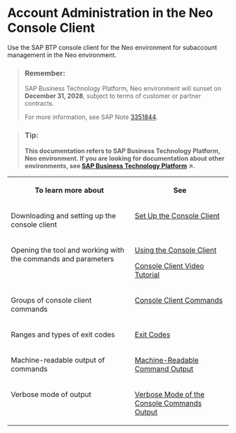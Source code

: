 <!-- loiocd13d6a038f14d4297e12dfcbf7aa48c -->

# Account Administration in the Neo Console Client

Use the SAP BTP console client for the Neo environment for subaccount management in the Neo environment.

> ### Remember:  
> SAP Business Technology Platform, Neo environment will sunset on **December 31, 2028**, subject to terms of customer or partner contracts.
> 
> For more information, see SAP Note [3351844](https://me.sap.com/notes/3351844).

> ### Tip:  
> **This documentation refers to SAP Business Technology Platform, Neo environment. If you are looking for documentation about other environments, see [SAP Business Technology Platform](https://help.sap.com/viewer/65de2977205c403bbc107264b8eccf4b/Cloud/en-US/6a2c1ab5a31b4ed9a2ce17a5329e1dd8.html "SAP Business Technology Platform (SAP BTP) is an integrated offering comprised of four technology portfolios: database and data management, application development and integration, analytics, and intelligent technologies. The platform offers users the ability to turn data into business value, compose end-to-end business processes, and build and extend SAP applications quickly.") :arrow_upper_right:.**


<table>
<tr>
<th valign="top">

To learn more about



</th>
<th valign="top">

See



</th>
</tr>
<tr>
<td valign="top">

Downloading and setting up the console client



</td>
<td valign="top">

[Set Up the Console Client](https://help.sap.com/viewer/ea72206b834e4ace9cd834feed6c0e09/Cloud/en-US/7613dee4711e1014839a8273b0e91070.html)



</td>
</tr>
<tr>
<td valign="top">

Opening the tool and working with the commands and parameters



</td>
<td valign="top">

[Using the Console Client](https://help.sap.com/viewer/ea72206b834e4ace9cd834feed6c0e09/Cloud/en-US/8900b22376f84c609ee9baf5bf67130a.html)

[Console Client Video Tutorial](http://youtu.be/UHuSnBMimPA)



</td>
</tr>
<tr>
<td valign="top">

Groups of console client commands



</td>
<td valign="top">

[Console Client Commands](https://help.sap.com/viewer/ea72206b834e4ace9cd834feed6c0e09/Cloud/en-US/56e309f496cc446ba441d862db94cb18.html)



</td>
</tr>
<tr>
<td valign="top">

Ranges and types of exit codes



</td>
<td valign="top">

[Exit Codes](https://help.sap.com/viewer/ea72206b834e4ace9cd834feed6c0e09/Cloud/en-US/7886796eb9b9419fa6cecf1d215c38d8.html)



</td>
</tr>
<tr>
<td valign="top">

Machine-readable output of commands



</td>
<td valign="top">

[Machine-Readable Command Output](https://help.sap.com/viewer/ea72206b834e4ace9cd834feed6c0e09/Cloud/en-US/b35e1e92ceb647daac49098b828dac92.html)



</td>
</tr>
<tr>
<td valign="top">

Verbose mode of output



</td>
<td valign="top">

[Verbose Mode of the Console Commands Output](https://help.sap.com/viewer/ea72206b834e4ace9cd834feed6c0e09/Cloud/en-US/4b6069b765fd4b299fbdd1415901d3da.html)



</td>
</tr>
</table>

